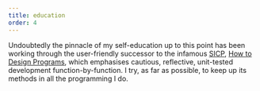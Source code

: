 ```yaml
---
title: education
order: 4
---
```


Undoubtedly the pinnacle of my self-education up to this point has been working through the user-friendly successor to the infamous [SICP](https://mitpress.mit.edu/sites/default/files/sicp/index.html), [How to Design Programs](https://htdp.org/2020-8-1/Book/index.html), which emphasises cautious, reflective, unit-tested development function-by-function. I try, as far as possible, to keep up its methods in all the programming I do.
